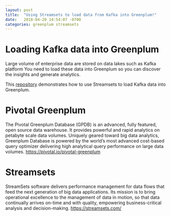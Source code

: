 ```yaml
---
layout: post
title:  "Using Streamsets to load data from Kafka into Greenplum!"
date:   2018-04-20 14:54:07 -0700
categories: greenplum streamsets
---
```



# Loading Kafka data into Greenplum
Large volume of enterprise data are stored on data lakes such as Kafka platform You need to load these data into Greenplum so you can discover the insights and generate analytics.


This [repository](https://github.com/kongc-organization/greenplum-streamsets/tree/master/usecase2) demonstrates how to use Streamsets to load Kafka data into Greenplum.

# Pivotal Greenplum
The Pivotal Greenplum Database (GPDB) is an advanced, fully featured, open source data warehouse. It provides powerful and rapid analytics on petabyte scale data volumes. Uniquely geared toward big data analytics, Greenplum Database is powered by the world’s most advanced cost-based query optimizer delivering high analytical query performance on large data volumes.
<https://pivotal.io/pivotal-greenplum>

# Streamsets
StreamSets software delivers performance management for data flows that feed the next generation of big data applications. Its mission is to bring operational excellence to the management of data in motion, so that data continually arrives on-time and with quality, empowering business-critical analysis and decision-making.
<https://streamsets.com/>

[Greenplum product]: https://pivotal.io/pivotal-greenplum
[Streamsets product]:   https://streamsets.com/blog/category/use-cases/
[Greenplum documentations]: https://https://gpdb.docs.pivotal.io/
